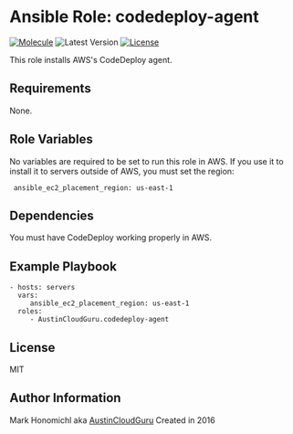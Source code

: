 Ansible Role: codedeploy-agent
=========
[![Molecule](https://github.com/austincloudguru/ansible-role-codedeploy-agent/workflows/Molecule/badge.svg)](https://github.com/austincloudguru/ansible-role-codedeploy-agent/actions?query=workflow%3AMolecule)
![Latest Version](https://img.shields.io/github/v/tag/austincloudguru/ansible-role-codedeploy-agent?sort=semver&label=Latest%20Version) 
[![License](https://img.shields.io/github/license/austincloudguru/ansible-role-codedeploy-agent)](https://github.com/austincloudguru/ansible-role-codedeploy-agent/blob/master/LICENSE)

This role installs AWS's CodeDeploy agent.

Requirements
------------

None.

Role Variables
--------------

No variables are required to be set to run this role in AWS.  If you use it to install it to servers outside of AWS, you must set the region:

     ansible_ec2_placement_region: us-east-1

Dependencies
------------

You must have CodeDeploy working properly in AWS.

Example Playbook
----------------

    - hosts: servers
      vars:
         ansible_ec2_placement_region: us-east-1
      roles:
         - AustinCloudGuru.codedeploy-agent

License
-------

MIT

Author Information
------------------

Mark Honomichl aka [AustinCloudGuru](https://austincloud.guru)
Created in 2016
